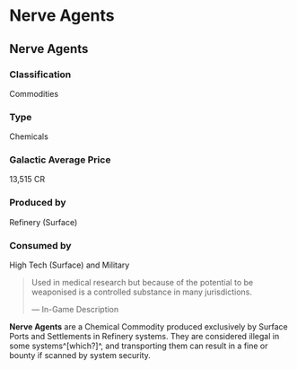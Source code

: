 # Nerve Agents
## Nerve Agents

### Classification

Commodities

### Type

Chemicals

### Galactic Average Price

13,515 CR

### Produced by

Refinery (Surface)

### Consumed by

High Tech (Surface) and Military

> 
> 
> Used in medical research but because of the potential to be weaponised is a controlled substance in many jurisdictions.
> 
> 
> — In-Game Description
> 

**Nerve Agents** are a Chemical Commodity produced exclusively by Surface Ports and Settlements in Refinery systems. They are considered illegal in some systems^[which?]^, and transporting them can result in a fine or bounty if scanned by system security.